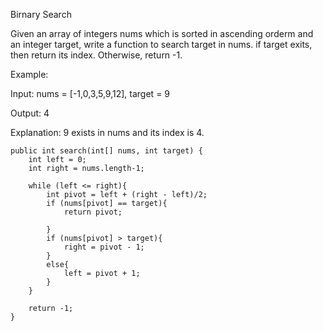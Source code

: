 Birnary Search

Given an array of integers nums which is sorted in ascending orderm and an integer target, write a function to search target in nums. if target exits, then return its index. Otherwise, return -1.

Example:

Input: nums = [-1,0,3,5,9,12], target = 9

Output: 4

Explanation: 9 exists in nums and its index is 4.


    public int search(int[] nums, int target) {
        int left = 0;
        int right = nums.length-1;
        
        while (left <= right){
            int pivot = left + (right - left)/2;
            if (nums[pivot] == target){
                return pivot;
                
            }
            if (nums[pivot] > target){
                right = pivot - 1;
            }
            else{
                left = pivot + 1;
            }
        }

        return -1;
    }
